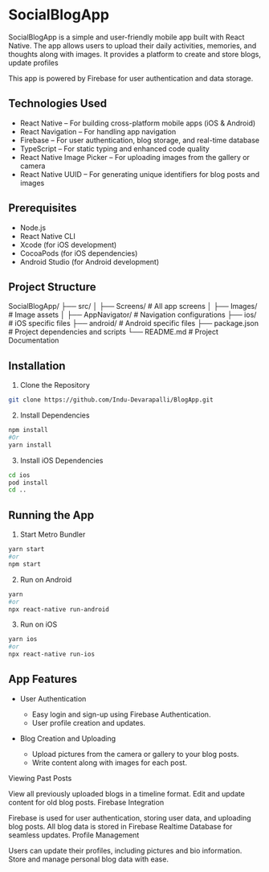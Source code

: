 # SocialBlogApp
SocialBlogApp is a simple and user-friendly mobile app built with React Native. The app allows users to upload their daily activities, memories, and thoughts along with images. It provides a platform to create and store blogs, update profiles

This app is powered by Firebase for user authentication and data storage.

## Technologies Used
* React Native – For building cross-platform mobile apps (iOS & Android)
* React Navigation – For handling app navigation
* Firebase – For user authentication, blog storage, and real-time database
* TypeScript – For static typing and enhanced code quality
* React Native Image Picker – For uploading images from the gallery or camera
* React Native UUID – For generating unique identifiers for blog posts and images

## Prerequisites
* Node.js
* React Native CLI 
* Xcode (for iOS development) 
* CocoaPods (for iOS dependencies) 
* Android Studio (for Android development) 

## Project Structure
SocialBlogApp/
├── src/
│   ├── Screens/        # All app screens
│   ├── Images/         # Image assets
│   ├── AppNavigator/   # Navigation configurations
├── ios/                # iOS specific files
├── android/            # Android specific files
├── package.json        # Project dependencies and scripts
└── README.md           # Project Documentation

## Installation
1. Clone the Repository
```bash
git clone https://github.com/Indu-Devarapalli/BlogApp.git
```
2. Install Dependencies
```bash
npm install
#Or 
yarn install
```
3. Install iOS Dependencies
```bash
cd ios
pod install
cd ..
```
## Running the App
1. Start Metro Bundler
```bash
yarn start
#or
npm start
```
2. Run on Android
```bash
yarn 
#or
npx react-native run-android
```
3. Run on iOS
```bash
yarn ios
#or
npx react-native run-ios
```
## App Features
* User Authentication

  * Easy login and sign-up using Firebase Authentication.
  * User profile creation and updates.
* Blog Creation and Uploading

  * Upload pictures from the camera or gallery to your blog posts.
  * Write content along with images for each post.

Viewing Past Posts

View all previously uploaded blogs in a timeline format.
Edit and update content for old blog posts.
Firebase Integration

Firebase is used for user authentication, storing user data, and uploading blog posts.
All blog data is stored in Firebase Realtime Database for seamless updates.
Profile Management

Users can update their profiles, including pictures and bio information.
Store and manage personal blog data with ease.
